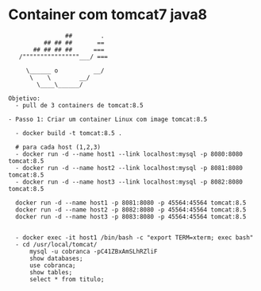 # Container com tomcat7 java8

                    ##        .
              ## ## ##       ==
           ## ## ## ##      ===
       /""""""""""""""""___/ ===
  ~~~ {~~ ~~~~ ~~~ ~~~~ ~~ ~ /  ===- ~~~
       \______ o          __/
        \    \        __/
          \____\______/
                 
Objetivo:
    - pull de 3 containers de tomcat:8.5
    
- Passo 1: Criar um container Linux com image tomcat:8.5
        
    - docker build -t tomcat:8.5 .    
    
    # para cada host (1,2,3)
    - docker run -d --name host1 --link localhost:mysql -p 8080:8080 tomcat:8.5
    - docker run -d --name host2 --link localhost:mysql -p 8081:8080 tomcat:8.5
    - docker run -d --name host3 --link localhost:mysql -p 8082:8080 tomcat:8.5
    
    docker run -d --name host1 -p 8081:8080 -p 45564:45564 tomcat:8.5
    docker run -d --name host2 -p 8082:8080 -p 45564:45564 tomcat:8.5
    docker run -d --name host3 -p 8083:8080 -p 45564:45564 tomcat:8.5
    
    
    - docker exec -it host1 /bin/bash -c "export TERM=xterm; exec bash"
    - cd /usr/local/tomcat/
        mysql -u cobranca -pC41ZBxAmSLhRZliF
        show databases;
        use cobranca;
        show tables;
        select * from titulo;
    
